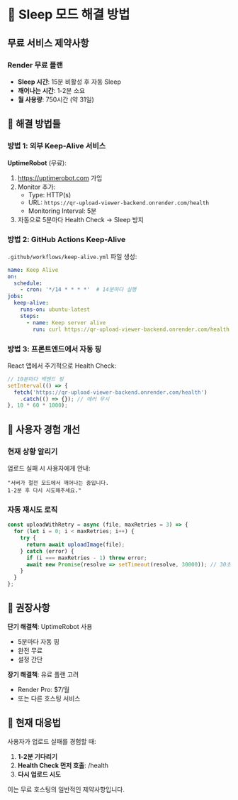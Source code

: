 # 🔄 Sleep 모드 해결 방법

## 무료 서비스 제약사항

### Render 무료 플랜
- **Sleep 시간**: 15분 비활성 후 자동 Sleep
- **깨어나는 시간**: 1-2분 소요
- **월 사용량**: 750시간 (약 31일)

## 🚀 해결 방법들

### 방법 1: 외부 Keep-Alive 서비스

**UptimeRobot** (무료):
1. https://uptimerobot.com 가입
2. Monitor 추가:
   - Type: HTTP(s)
   - URL: `https://qr-upload-viewer-backend.onrender.com/health`
   - Monitoring Interval: 5분
3. 자동으로 5분마다 Health Check → Sleep 방지

### 방법 2: GitHub Actions Keep-Alive

`.github/workflows/keep-alive.yml` 파일 생성:
```yaml
name: Keep Alive
on:
  schedule:
    - cron: '*/14 * * * *'  # 14분마다 실행
jobs:
  keep-alive:
    runs-on: ubuntu-latest
    steps:
      - name: Keep server alive
        run: curl https://qr-upload-viewer-backend.onrender.com/health
```

### 방법 3: 프론트엔드에서 자동 핑

React 앱에서 주기적으로 Health Check:
```javascript
// 10분마다 백엔드 핑
setInterval(() => {
  fetch('https://qr-upload-viewer-backend.onrender.com/health')
    .catch(() => {}); // 에러 무시
}, 10 * 60 * 1000);
```

## 📱 사용자 경험 개선

### 현재 상황 알리기
업로드 실패 시 사용자에게 안내:
```
"서버가 절전 모드에서 깨어나는 중입니다. 
1-2분 후 다시 시도해주세요."
```

### 자동 재시도 로직
```javascript
const uploadWithRetry = async (file, maxRetries = 3) => {
  for (let i = 0; i < maxRetries; i++) {
    try {
      return await uploadImage(file);
    } catch (error) {
      if (i === maxRetries - 1) throw error;
      await new Promise(resolve => setTimeout(resolve, 30000)); // 30초 대기
    }
  }
};
```

## 🎯 권장사항

**단기 해결책**: UptimeRobot 사용
- 5분마다 자동 핑
- 완전 무료
- 설정 간단

**장기 해결책**: 유료 플랜 고려
- Render Pro: $7/월
- 또는 다른 호스팅 서비스

## 🔧 현재 대응법

사용자가 업로드 실패를 경험할 때:
1. **1-2분 기다리기**
2. **Health Check 먼저 호출**: /health
3. **다시 업로드 시도**

이는 무료 호스팅의 일반적인 제약사항입니다.